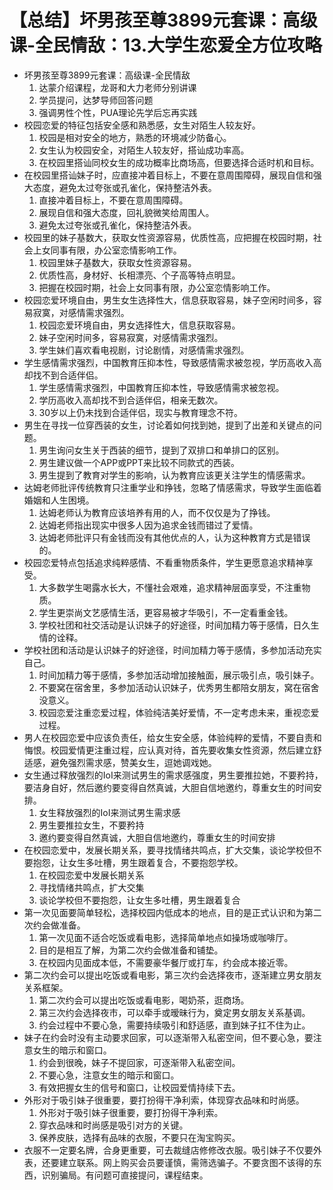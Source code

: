# 【总结】坏男孩至尊3899元套课：高级课-全民情敌：13.大学生恋爱全方位攻略

-   坏男孩至尊3899元套课：高级课-全民情敌
    1.  达蒙介绍课程，龙哥和大力老师分别讲课
    2.  学员提问，达梦导师回答问题
    3.  强调男性个性，PUA理论先学后忘再实践
-   校园恋爱的特征包括安全感和熟悉感，女生对陌生人较友好。
    1.  校园是相对安全的地方，熟悉的环境减少防备心。
    2.  女生认为校园安全，对陌生人较友好，搭讪成功率高。
    3.  在校园里搭讪同校女生的成功概率比商场高，但要选择合适时机和目标。
-   在校园里搭讪妹子时，应直接冲着目标上，不要在意周围障碍，展现自信和强大态度，避免太过夸张或孔雀化，保持整洁外表。
    1.  直接冲着目标上，不要在意周围障碍。
    2.  展现自信和强大态度，回礼貌微笑给周围人。
    3.  避免太过夸张或孔雀化，保持整洁外表。
-   校园里的妹子基数大，获取女性资源容易，优质性高，应把握在校园时期，社会上女同事有限，办公室恋情影响工作。
    1.  校园里妹子基数大，获取女性资源容易。
    2.  优质性高，身材好、长相漂亮、个子高等特点明显。
    3.  把握在校园时期，社会上女同事有限，办公室恋情影响工作。
-   校园恋爱环境自由，男生女生选择性大，信息获取容易，妹子空闲时间多，容易寂寞，对感情需求强烈。
    1.  校园恋爱环境自由，男女选择性大，信息获取容易。
    2.  妹子空闲时间多，容易寂寞，对感情需求强烈。
    3.  学生妹们喜欢看电视剧，讨论剧情，对感情需求强烈。
-   学生感情需求强烈，中国教育压抑本性，导致感情需求被忽视，学历高收入高却找不到合适伴侣。
    1.  学生感情需求强烈，中国教育压抑本性，导致感情需求被忽视。
    2.  学历高收入高却找不到合适伴侣，相亲无数次。
    3.  30岁以上仍未找到合适伴侣，现实与教育理念不符。
-   男生在寻找一位穿西装的女生，讨论着如何找到她，提到了出差和关键点的问题。
    1.  男生询问女生关于西装的细节，提到了双排口和单排口的区别。
    2.  男生建议做一个APP或PPT来比较不同款式的西装。
    3.  男生提到了教育对学生的影响，认为教育应该更关注学生的情感需求。
-   达姆老师批评传统教育只注重学业和挣钱，忽略了情感需求，导致学生面临着婚姻和人生困境。
    1.  达姆老师认为教育应该培养有用的人，而不仅仅是为了挣钱。
    2.  达姆老师指出现实中很多人因为追求金钱而错过了爱情。
    3.  达姆老师批评只有金钱而没有其他优点的人，认为这种教育方式是错误的。
-   校园恋爱特点包括追求纯粹感情、不看重物质条件，学生更愿意追求精神享受。
    1.  大多数学生喝露水长大，不懂社会艰难，追求精神层面享受，不注重物质。
    2.  学生更崇尚文艺感情生活，更容易被才华吸引，不一定看重金钱。
    3.  学校社团和社交活动是认识妹子的好途径，时间加精力等于感情，日久生情的诠释。
-   学校社团和活动是认识妹子的好途径，时间加精力等于感情，多参加活动充实自己。
    1.  时间加精力等于感情，多参加活动增加接触面，展示吸引点，吸引妹子。
    2.  不要窝在宿舍里，多参加活动认识妹子，优秀男生都陪女朋友，窝在宿舍没意义。
    3.  校园恋爱注重恋爱过程，体验纯洁美好爱情，不一定考虑未来，重视恋爱过程。
-   男人在校园恋爱中应该负责任，给女生安全感，体验纯粹的爱情，不要自责和悔恨。校园爱情更注重过程，应认真对待，首先要收集女性资源，然后建立舒适感，避免强烈需求感，赞美女生，逗她调戏她。
-   女生通过释放强烈的IoI来测试男生的需求感强度，男生要推拉她，不要矜持，要洁身自好，然后邀约要变得自然真诚，大胆自信地邀约，尊重女生的时间安排。
    1.  女生释放强烈的IoI来测试男生需求感
    2.  男生要推拉女生，不要矜持
    3.  邀约要变得自然真诚，大胆自信地邀约，尊重女生的时间安排
-   在校园恋爱中，发展长期关系，要寻找情绪共鸣点，扩大交集，谈论学校但不要抱怨，让女生多吐槽，男生跟着复合，不要抱怨学校。
    1.  在校园恋爱中发展长期关系
    2.  寻找情绪共鸣点，扩大交集
    3.  谈论学校但不要抱怨，让女生多吐槽，男生跟着复合
-   第一次见面要简单轻松，选择校园内低成本的地点，目的是正式认识和为第二次约会做准备。
    1.  第一次见面不适合吃饭或看电影，选择简单地点如操场或咖啡厅。
    2.  目的是相互了解，为第二次约会做准备和铺垫。
    3.  在校园内见面成本低，不需要豪华餐厅或打车，约会成本接近零。
-   第二次约会可以提出吃饭或看电影，第三次约会选择夜市，逐渐建立男女朋友关系框架。
    1.  第二次约会可以提出吃饭或看电影，喝奶茶，逛商场。
    2.  第三次约会选择夜市，可以牵手或暧昧行为，奠定男女朋友关系基调。
    3.  约会过程中不要心急，需要持续吸引和舒适感，直到妹子扛不住为止。
-   妹子在约会时没有主动要求回家，可以逐渐带入私密空间，但不要心急，要注意女生的暗示和窗口。
    1.  约会到很晚，妹子不提回家，可逐渐带入私密空间。
    2.  不要心急，注意女生的暗示和窗口。
    3.  有效把握女生的信号和窗口，让校园爱情持续下去。
-   外形对于吸引妹子很重要，要打扮得干净利索，体现穿衣品味和时尚感。
    1.  外形对于吸引妹子很重要，要打扮得干净利索。
    2.  穿衣品味和时尚感是吸引对方的关键。
    3.  保养皮肤，选择有品味的衣服，不要只在淘宝购买。
-   衣服不一定要名牌，合身更重要，可去裁缝店修修改衣服。吸引妹子不仅要外表，还要建立联系。网上购买会员要谨慎，需筛选骗子。不要贪图不该得的东西，识别骗局。有问题可直接提问，课程结束。